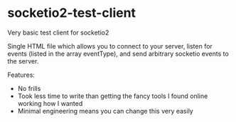 # socketio2-test-client
Very basic test client for socketio2

Single HTML file which allows you to connect to your server, listen for events (listed in the array eventType), and send arbitrary socketio events to the server.

Features:
* No frills
* Took less time to write than getting the fancy tools I found online working how I wanted
* Minimal engineering means you can change this very easily
